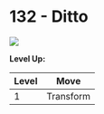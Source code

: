 # 132 - Ditto
![][132]

**Level Up:**

Level | Move
---   | ---
  1   | Transform



[132]: /img/pokemon/132.png
